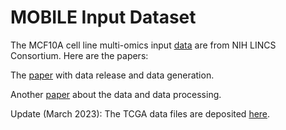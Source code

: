 # MOBILE Input Dataset

The MCF10A cell line multi-omics input [data](https://www.synapse.org/#!Synapse:syn21577710) are from NIH LINCS Consortium. Here are the papers:

 The [paper](https://www.nature.com/articles/s42003-022-03975-9) with data release and data generation.
 
 Another [paper](https://rdcu.be/cP6tK) about the data and data processing.
 
 Update (March 2023):
 The TCGA data files are deposited [here](https://figshare.com/articles/dataset/Source_Data_-_MOBILE/20294229).
